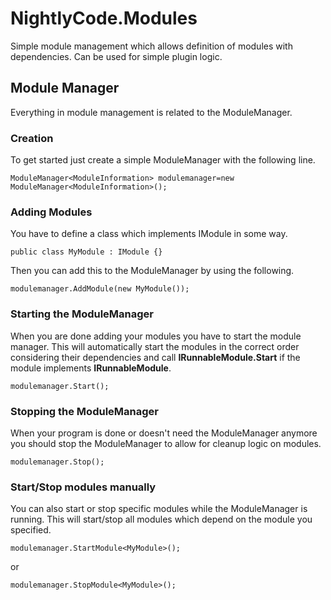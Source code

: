 ﻿# NightlyCode.Modules

Simple module management which allows definition of modules with dependencies.
Can be used for simple plugin logic.

## Module Manager

Everything in module management is related to the ModuleManager. 

### Creation

To get started just create a simple ModuleManager with the following line.

```
ModuleManager<ModuleInformation> modulemanager=new ModuleManager<ModuleInformation>();
```

### Adding Modules

You have to define a class which implements IModule in some way.

```
public class MyModule : IModule {}
```

Then you can add this to the ModuleManager by using the following.

```
modulemanager.AddModule(new MyModule());
```

### Starting the ModuleManager

When you are done adding your modules you have to start the module manager. This will automatically start the modules in the correct order considering their dependencies and call **IRunnableModule.Start** if the module implements **IRunnableModule**.

```
modulemanager.Start();
```

### Stopping the ModuleManager

When your program is done or doesn't need the ModuleManager anymore you should stop the ModuleManager to allow for cleanup logic on modules.

```
modulemanager.Stop();
```

### Start/Stop modules manually

You can also start or stop specific modules while the ModuleManager is running. This will start/stop all modules which depend on the module you specified.

```
modulemanager.StartModule<MyModule>();
```

or

```
modulemanager.StopModule<MyModule>();
```